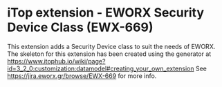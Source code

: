 # iTop extension - EWORX Security Device Class (EWX-669)

This extension adds a Security Device class to suit the needs of EWORX.
The skeleton for this extension has been created using the generator at https://www.itophub.io/wiki/page?id=3_2_0:customization:datamodel#creating_your_own_extension
See https://jira.eworx.gr/browse/EWX-669 for more info.
